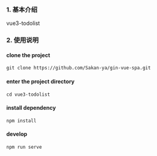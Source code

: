 
### 1. 基本介绍
  vue3-todolist
 
### 2. 使用说明
  #### clone the project
    git clone https://github.com/Sakan-ya/gin-vue-spa.git

  #### enter the project directory
    cd vue3-todolist

  #### install dependency
    npm install

  #### develop
    npm run serve
    
